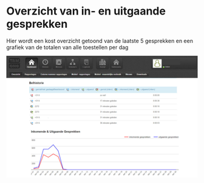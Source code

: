 <!-- TITLE: Overzicht -->
<!-- SUBTITLE: Overzicht -->

# Overzicht van in- en uitgaande gesprekken
Hier wordt een kost overzicht getoond van de laatste 5 gesprekken en een grafiek van de totalen van alle toestellen per dag

![Overzicht](/uploads/overzicht.jpg "Overzicht")